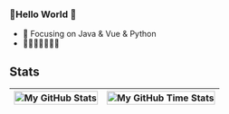 ### 👋Hello World 👋
- :orange_book: Focusing on Java & Vue & Python
- :meat_on_bone::meat_on_bone::meat_on_bone::meat_on_bone::meat_on_bone::meat_on_bone::meat_on_bone:
## Stats
| <img align="center" width="100%" src="https://github-readme-stats.vercel.app/api?username=windhide&count_private=true&include_all_commits=true&show_icons=true&theme=blue-green&border_color=001F1E&text_color=09d672&icon_color=00C2C2&title_color=00F1E9&custom_title=Stats" alt="My GitHub Stats" /> | <img align="center" width="100%" src="https://github-readme-stats.vercel.app/api/top-langs/?username=windhide&layout=donut" alt="My GitHub Time Stats" /> |
| ------------- | ------------- |
